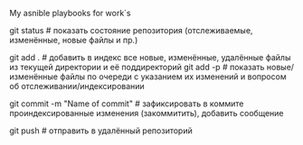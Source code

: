 My asnible playbooks for work`s



git status              # показать состояние репозитория (отслеживаемые, изменённые, новые файлы и пр.)

git add .        # добавить в индекс все новые, изменённые, удалённые файлы из текущей директории и её поддиректорий
git add -p       # показать новые/изменённые файлы по очереди с указанием их изменений и вопросом об отслеживании/индексировании

git commit -m "Name of commit"    # зафиксировать в коммите проиндексированные изменения (закоммитить), добавить сообщение

git push  # отправить в удалённый репозиторий